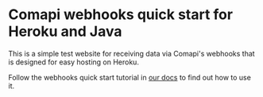 # Comapi webhooks quick start for Heroku and Java
This is a simple test website for receiving data via Comapi's webhooks that is designed for easy hosting on Heroku.

Follow the webhooks quick start tutorial in [our docs](http://docs.comapi.com/docs/receiving-data-using-webhooks) to find out how to use it.
